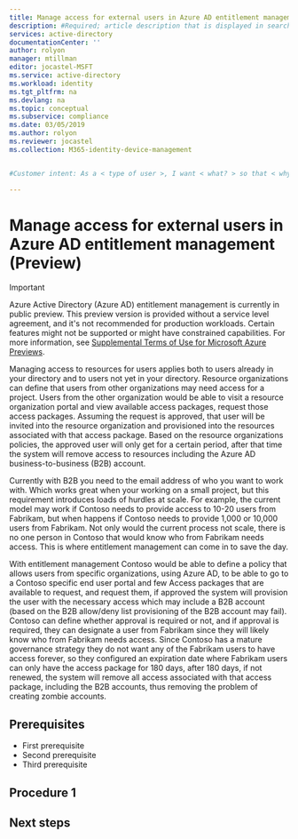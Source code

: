 ```yaml
---
title: Manage access for external users in Azure AD entitlement management (Preview)
description: #Required; article description that is displayed in search results.
services: active-directory
documentationCenter: ''
author: rolyon
manager: mtillman
editor: jocastel-MSFT
ms.service: active-directory
ms.workload: identity
ms.tgt_pltfrm: na
ms.devlang: na
ms.topic: conceptual
ms.subservice: compliance
ms.date: 03/05/2019
ms.author: rolyon
ms.reviewer: jocastel
ms.collection: M365-identity-device-management


#Customer intent: As a < type of user >, I want < what? > so that < why? >.

---
```

# Manage access for external users in Azure AD entitlement management (Preview)

> [!IMPORTANT]
> Azure Active Directory (Azure AD) entitlement management is currently in public preview.
> This preview version is provided without a service level agreement, and it's not recommended for production workloads. Certain features might not be supported or might have constrained capabilities.
> For more information, see [Supplemental Terms of Use for Microsoft Azure Previews](https://azure.microsoft.com/support/legal/preview-supplemental-terms/).

Managing access to resources for users applies both to users already in your directory and to users not yet in your directory. Resource organizations can define that users from other organizations may need access for a project. Users from the other organization would be able to visit a resource organization portal and view available access packages, request those access packages. Assuming the request is approved, that user will be invited into the resource organization and provisioned into the resources associated with that access package. Based on the resource organizations policies, the approved user will only get for a certain period, after that time the system will remove access to resources including the Azure AD business-to-business (B2B) account.

Currently with B2B you need to the email address of who you want to work with. Which works great when your working on a small project, but this requirement introduces loads of hurdles at scale. For example, the current model may work if Contoso needs to provide access to 10-20 users from Fabrikam, but when happens if Contoso needs to provide 1,000 or 10,000 users from Fabrikam. Not only would the current process not scale, there is no one person in Contoso that would know who from Fabrikam needs access. This is where entitlement management can come in to save the day.

With entitlement management Contoso would be able to define a policy that allows users from specific organizations, using Azure AD, to be able to go to a Contoso specific end user portal and few Access packages that are available to request, and request them, if approved the system will provision the user with the necessary access which may include a B2B account (based on the B2B allow/deny list provisioning of the B2B account may fail). Contoso can define whether approval is required or not, and if approval is required, they can designate a user from Fabrikam since they will likely know who from Fabrikam needs access. Since Contoso has a mature governance strategy they do not want any of the Fabrikam users to have access forever, so they configured an expiration date where Fabrikam users can only have the access package for 180 days, after 180 days, if not renewed, the system will remove all access associated with that access package, including the B2B accounts, thus removing the problem of creating zombie accounts.

## Prerequisites

- First prerequisite
- Second prerequisite
- Third prerequisite

## Procedure 1


## Next steps


